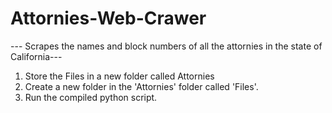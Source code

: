 # Attornies-Web-Crawer
--- Scrapes the names and block numbers of all the attornies in the state of California---

1. Store the Files in a new folder called Attornies
2. Create a new folder in the 'Attornies' folder called 'Files'.
3. Run the compiled python script.
